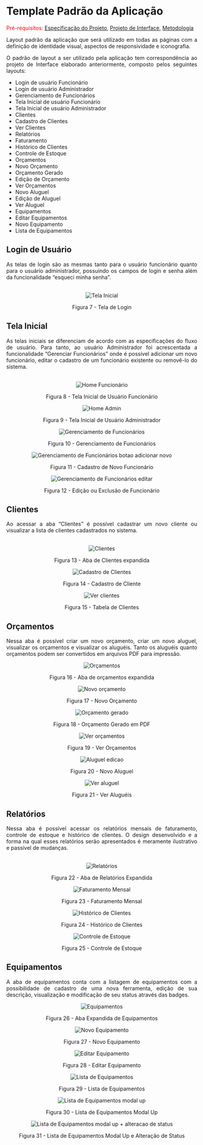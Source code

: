 # Template Padrão da Aplicação

<span style="color:red">Pré-requisitos: <a href="2-Especificação do Projeto.md"> Especificação do Projeto</a></span>, <a href="3-Projeto de Interface.md"> Projeto de Interface</a>, <a href="4-Metodologia.md"> Metodologia</a>

<div align = "justify">Layout padrão da aplicação que será utilizado em todas as páginas com a definição de identidade visual, aspectos de responsividade e iconografia.

O padrão de layout a ser utilizado pela aplicação tem correspondência ao projeto de Interface elaborado anteriormente, composto pelos seguintes layouts:

- Login de usuário Funcionário
- Login de usuário Administrador
- Gerenciamento de Funcionários
- Tela Inicial de usuário Funcionário
- Tela Inicial de usuário Administrador
- Clientes
- Cadastro de Clientes
- Ver Clientes
- Relatórios
- Faturamento
- Histórico de Clientes
- Controle de Estoque
- Orçamentos
- Novo Orçamento
- Orçamento Gerado
- Edição de Orçamento
- Ver Orçamentos
- Novo Aluguel
- Edição de Aluguel
- Ver Aluguel
- Equipamentos
- Editar Equipamentos
- Novo Equipamento
- Lista de Equipamentos </div>

## Login de Usuário
<div align = "justify">As telas de login são as mesmas tanto para o usuário funcionário quanto para o usuário administrador, possuindo os campos de login e senha além da funcionalidade “esqueci minha senha”.</div>
<br>

<div align = "center">

 ![Tela Inicial](https://github.com/ICEI-PUC-Minas-PMV-ADS/pmv-ads-2023-2-e2-proj-int-t2-alugueltch-ferramentas/assets/128100886/e494d9b8-0e48-4491-8960-c198df1b9d70)
 
 Figura 7 - Tela de Login </div>

 ## Tela Inicial
<div align = "justify">As telas iniciais se diferenciam de acordo com as especificações do fluxo de usuário. Para tanto, ao usuário Administrador foi acrescentada a funcionalidade “Gerenciar Funcionários” onde é possível adicionar um novo funcionário, editar o cadastro de um funcionário existente ou removê-lo do sistema.</div><br>

<div align = "center">

![Home Funcionário](https://github.com/ICEI-PUC-Minas-PMV-ADS/pmv-ads-2023-2-e2-proj-int-t2-alugueltch-ferramentas/assets/128100886/c88a2b0d-35fc-41b3-b217-4574ae959579)

Figura 8 - Tela Inicial de Usuário Funcionário



![Home Admin](https://github.com/ICEI-PUC-Minas-PMV-ADS/pmv-ads-2023-2-e2-proj-int-t2-alugueltch-ferramentas/assets/128100886/c18049c2-b607-4af5-be8c-bb9e4686f18a)

Figura 9 - Tela Inicial de Usuário Administrador


![Gerenciamento de Funcionários](https://github.com/ICEI-PUC-Minas-PMV-ADS/pmv-ads-2023-2-e2-proj-int-t2-alugueltch-ferramentas/assets/128100886/ba31d846-4b56-4cca-a51f-9a40b4d3661a)

Figura 10 - Gerenciamento de Funcionários


![Gerenciamento de Funcionários botao adicionar novo](https://github.com/ICEI-PUC-Minas-PMV-ADS/pmv-ads-2023-2-e2-proj-int-t2-alugueltch-ferramentas/assets/128100886/89661aa3-ac6d-4102-a349-de1d7cd2fc24)

Figura 11 - Cadastro de Novo Funcionário


![Gerenciamento de Funcionários editar](https://github.com/ICEI-PUC-Minas-PMV-ADS/pmv-ads-2023-2-e2-proj-int-t2-alugueltch-ferramentas/assets/128100886/4a30a9d5-bee5-4fcb-88b4-4baac31cf2c7)

Figura 12 - Edição ou Exclusão de Funcionário </div>

## Clientes
<div align = "justify">Ao acessar a aba “Clientes” é possível cadastrar um novo cliente ou visualizar a lista de clientes cadastrados no sistema.</div><br>

<div align = "center">

![Clientes](https://github.com/ICEI-PUC-Minas-PMV-ADS/pmv-ads-2023-2-e2-proj-int-t2-alugueltch-ferramentas/assets/128100886/6087f865-ab3e-463a-8f1b-d50ac27e917f)

Figura 13 - Aba de Clientes expandida


![Cadastro de Clientes](https://github.com/ICEI-PUC-Minas-PMV-ADS/pmv-ads-2023-2-e2-proj-int-t2-alugueltch-ferramentas/assets/128100886/88375a6c-a59b-4961-9386-af5abfe141fe)

Figura 14 - Cadastro de Cliente

![Ver clientes](https://github.com/ICEI-PUC-Minas-PMV-ADS/pmv-ads-2023-2-e2-proj-int-t2-alugueltch-ferramentas/assets/128100886/eeb177cf-6231-4fd4-b337-b67784357ba4)

Figura 15 - Tabela de Clientes</div>


## Orçamentos
<div align = "justify">Nessa aba é possível criar um novo orçamento, criar um novo aluguel, visualizar os orçamentos e visualizar os aluguéis. Tanto os aluguéis quanto orçamentos podem ser convertidos em arquivos PDF para impressão.</div>

<div align = "center">

![Orçamentos](https://github.com/ICEI-PUC-Minas-PMV-ADS/pmv-ads-2023-2-e2-proj-int-t2-alugueltch-ferramentas/assets/128100886/1069b1cc-265f-4cde-a8b5-a37e0fbdf4d2)

Figura 16 - Aba de orçamentos expandida



![Novo orçamento](https://github.com/ICEI-PUC-Minas-PMV-ADS/pmv-ads-2023-2-e2-proj-int-t2-alugueltch-ferramentas/assets/128100886/d927da9a-2fb6-42f8-990f-367efcb5f727)

Figura 17 - Novo Orçamento


![Orçamento gerado](https://github.com/ICEI-PUC-Minas-PMV-ADS/pmv-ads-2023-2-e2-proj-int-t2-alugueltch-ferramentas/assets/128100886/dcfbf561-dcac-4446-998c-0f826f9ed1bb)

Figura 18 - Orçamento Gerado em PDF


![Ver orçamentos](https://github.com/ICEI-PUC-Minas-PMV-ADS/pmv-ads-2023-2-e2-proj-int-t2-alugueltch-ferramentas/assets/128100886/5711aeb7-0ba5-4c3a-84ea-183072a31c2e)

Figura 19 - Ver Orçamentos


![Aluguel edicao](https://github.com/ICEI-PUC-Minas-PMV-ADS/pmv-ads-2023-2-e2-proj-int-t2-alugueltch-ferramentas/assets/128100886/35ea4fd7-3347-475a-9160-5485e7d4f3e2)

Figura 20 - Novo Aluguel

![Ver aluguel](https://github.com/ICEI-PUC-Minas-PMV-ADS/pmv-ads-2023-2-e2-proj-int-t2-alugueltch-ferramentas/assets/128100886/5ef6a0fd-99c1-4e12-9bf0-adf9b9aaaf0f)

Figura 21 - Ver Aluguéis </div>

## Relatórios
<div align = "justify"> Nessa aba é possível acessar os relatórios mensais de faturamento, controle de estoque e histórico de clientes. O design desenvolvido e a forma na qual esses relatórios serão apresentados é meramente ilustrativo e passível de mudanças.</div><br>

<div align = "center">

![Relatórios](https://github.com/ICEI-PUC-Minas-PMV-ADS/pmv-ads-2023-2-e2-proj-int-t2-alugueltch-ferramentas/assets/128100886/9c77bda4-0198-42aa-ba16-9c45175a4618)

Figura 22 - Aba de Relatórios Expandida

![Faturamento Mensal](https://github.com/ICEI-PUC-Minas-PMV-ADS/pmv-ads-2023-2-e2-proj-int-t2-alugueltch-ferramentas/assets/128100886/6b228697-2564-4e21-97a3-795a5785d9fb)

Figura 23 - Faturamento Mensal


![Histórico de Clientes](https://github.com/ICEI-PUC-Minas-PMV-ADS/pmv-ads-2023-2-e2-proj-int-t2-alugueltch-ferramentas/assets/128100886/1e3a75b1-99e2-4541-b8db-47c69965e5e3)

Figura 24 - Histórico de Clientes


![Controle de Estoque](https://github.com/ICEI-PUC-Minas-PMV-ADS/pmv-ads-2023-2-e2-proj-int-t2-alugueltch-ferramentas/assets/128100886/47b34ff9-c725-4c9b-9cdc-0e471fb9e85a)

Figura 25 - Controle de Estoque </div>

## Equipamentos
<div align = "justify">A aba de equipamentos conta com a listagem de equipamentos com a possibilidade de cadastro de uma nova ferramenta, edição de sua descrição, visualização e modificação de seu status através das badges.</div>

<div align = "center">


![Equipamentos](https://github.com/ICEI-PUC-Minas-PMV-ADS/pmv-ads-2023-2-e2-proj-int-t2-alugueltch-ferramentas/assets/128100886/e35b3775-654f-4bbd-bf09-81427ff7d895)

Figura 26 - Aba Expandida de Equipamentos



![Novo Equipamento](https://github.com/ICEI-PUC-Minas-PMV-ADS/pmv-ads-2023-2-e2-proj-int-t2-alugueltch-ferramentas/assets/128100886/a5efb3e8-de43-49ec-8291-b0a697c74777)

Figura 27 - Novo Equipamento


![Editar Equipamento](https://github.com/ICEI-PUC-Minas-PMV-ADS/pmv-ads-2023-2-e2-proj-int-t2-alugueltch-ferramentas/assets/128100886/f0d7ac6f-bd44-4067-a936-d2526ac18c10)

Figura 28 - Editar Equipamento


![Lista de Equipamentos](https://github.com/ICEI-PUC-Minas-PMV-ADS/pmv-ads-2023-2-e2-proj-int-t2-alugueltch-ferramentas/assets/128100886/ea0c40bd-ed92-4987-a852-c431bae793ab)

Figura 29 - Lista de Equipamentos


![Lista de Equipamentos modal up](https://github.com/ICEI-PUC-Minas-PMV-ADS/pmv-ads-2023-2-e2-proj-int-t2-alugueltch-ferramentas/assets/128100886/34697a96-3c2d-44c5-8274-32cf7cf86906)

Figura 30 - Lista de Equipamentos Modal Up


![Lista de Equipamentos modal up + alteracao de status](https://github.com/ICEI-PUC-Minas-PMV-ADS/pmv-ads-2023-2-e2-proj-int-t2-alugueltch-ferramentas/assets/128100886/5bd4a382-e3de-4254-9ff1-960657780403)

Figura 31 - Lista de Equipamentos Modal Up e Alteração de Status </div>
